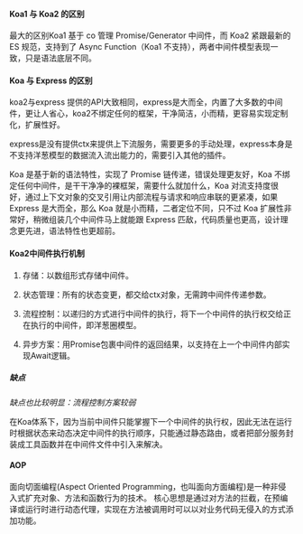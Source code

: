 #### Koa1 与 Koa2 的区别

最大的区别Koa1 基于 co 管理 Promise/Generator 中间件，而 Koa2 紧跟最新的 ES 规范，支持到了 Async Function（Koa1 不支持），两者中间件模型表现一致，只是语法底层不同。

#### Koa 与 Express 的区别

koa2与express 提供的API大致相同，express是大而全，内置了大多数的中间件，更让人省心，koa2不绑定任何的框架，干净简洁，小而精，更容易实现定制化，扩展性好。

express是没有提供ctx来提供上下流服务，需要更多的手动处理，express本身是不支持洋葱模型的数据流入流出能力的，需要引入其他的插件。

Koa 是基于新的语法特性，实现了 Promise 链传递，错误处理更友好，Koa 不绑定任何中间件，是干干净净的裸框架，需要什么就加什么，Koa 对流支持度很好，通过上下文对象的交叉引用让内部流程与请求和响应串联的更紧凑，如果 Express 是大而全，那么 Koa 就是小而精，二者定位不同，只不过 Koa 扩展性非常好，稍微组装几个中间件马上就能跟 Express 匹敌，代码质量也更高，设计理念更先进，语法特性也更超前。

#### Koa2中间件执行机制

1. 存储：以数组形式存储中间件。

2. 状态管理：所有的状态变更，都交给ctx对象，无需跨中间件传递参数。

3. 流程控制：以递归的方式进行中间件的执行，将下一个中间件的执行权交给正在执行的中间件，即洋葱圈模型。

4. 异步方案：用Promise包裹中间件的返回结果，以支持在上一个中间件内部实现Await逻辑。

##### 缺点

*缺点也比较明显：流程控制方案较弱*

在Koa体系下，因为当前中间件只能掌握下一个中间件的执行权，因此无法在运行时根据状态来动态决定中间件的执行顺序，只能通过静态路由，或者把部分服务封装成工具函数并在中间件文件中引入来解决。

#### AOP

面向切面编程(Aspect Oriented Programming，也叫面向方面编程)是一种非侵入式扩充对象、方法和函数行为的技术。
核心思想是通过对方法的拦截，在预编译或运行时进行动态代理，实现在方法被调用时可以以对业务代码无侵入的方式添加功能。